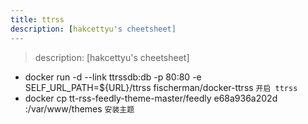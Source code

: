 ```yaml
---
title: ttrss
description: [hakcettyu's cheetsheet]
---
```


> description: [hakcettyu's cheetsheet]

- docker run -d --link ttrssdb:db -p 80:80 -e SELF_URL_PATH=${URL}/ttrss fischerman/docker-ttrss `开启 ttrss`
- docker cp tt-rss-feedly-theme-master/feedly e68a936a202d :/var/www/themes `安装主题`
